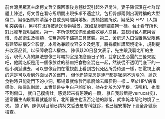 前台灣民眾黨主席柯文哲交保回家後身體狀況引起外界關注，妻子陳佩琪在社群媒體上陳述，柯文哲在看守所期間出現多項不適症狀，包括臀部兩側出現對稱的大型傷口，疑似因馬桶清潔不良或長時間與地板、馬桶接觸所致，疑感染 HPV（人類乳突病毒），另柯在北所被遞送食物場景，就如拿廚餘餵貓狗一樣。台北看守所也對此發布聲明回應。第一、本所依規定供應全體收容人飲食，並視用餐人數與習慣、食品衛生及種類，使用適當不鏽鋼皿具盛裝。第二、舍房送入口位置係受限舊有建築結構安全影響，本所為兼顧收容安全及健康，將持續維護環境衛生，規劃提升收容品質，以保障收容人權益。   陳佩琪20日發文表示，先生跟我聊北所的生活，現代人真的無法想像三坪羈押室是怎麼過日子的，就拿民生必需的三餐來說吧，他說吃飯是用一個像臉盆的器皿把食物全混在一起，然後從不透明門底下的一個小洞遞進去，可以想像我們在電視劇上看到古代死囚所受待遇一樣，在電視上演的還是可以看到外面世界的鐵門， 但他們禁見房是連門都是密閉不透明的，遞送食物時只能從門下的小洞，那場景就像我們拿廚餘去餵貓狗一樣...   至於HPV病毒感染，陳佩琪則說，其實這是先生自己診斷的，他在北所內沒手機，沒照相、也看不到傷口， 就自己摸病灶，感覺起來有硬硬的一顆， 就自我診斷是verruca(疣)，通常醫生肉眼看看就能診斷，北所醫生也沒否定他的診斷，就拿乾冰幫他灼燒了三次。   據了解，陳佩琪目前已請柯文哲去皮膚科就診，也已經安排好下週全身健康檢查。